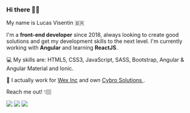 
### Hi there 👋🏽

My name is Lucas Visentin 🇧🇷

I'm a **front-end developer** since 2018, always looking to create good solutions and get my development skills to the next level.
I'm currently working with **Angular** and learning **ReactJS**.

💻 My skills are: HTML5, CSS3, JavaScript, SASS, Bootstrap, Angular & Angular Material and Ionic.

💼 I actually work for <a href="https://www.wexinc.com/">Wex Inc</a> and own <a href="https://cybro.com.br"> Cybro Solutions </a>.

Reach me out! 👇🏽

<p align="left">
  <a href="https://www.instagram.com/lucas.visentin/" alt="Instagram">
  <img src="https://img.shields.io/badge/-Instagram-DF0174?style=for-the-badge&logo=instagram&logoColor=white&link=https://www.instagram.com/lucas.visentin/"/></a>
  
  <a href="https://www.linkedin.com/in/lvisentin" alt="Linkedin">
  <img src="https://img.shields.io/badge/-Linkedin-0e76a8?style=for-the-badge&logo=Linkedin&logoColor=white&link=https://www.linkedin.com/in/lvisentin" /></a>
  
  <a href="mailto:lvise.batista@gmail.com" alt="Gmail">
  <img src="https://img.shields.io/badge/-Gmail-c14438?style=for-the-badge&logo=Gmail&logoColor=white&link=mailto:lvise.batista@gmail.com">
</p>
<br>

